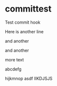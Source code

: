 committest
==========

Test commit hook


Here is another line


and another

and another

more text

abcdefg

hijkmnop
asdf
IIKDJSJS